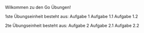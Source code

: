 Wilkommen zu den Go Übungen!

1ste Übungseinheit besteht aus:
Aufgabe 1
Aufgabe 1.1
Aufgabe 1.2

2te Übungseinheit besteht aus:
Aufgabe 2
Aufgabe 2.1
Aufgabe 2.2

